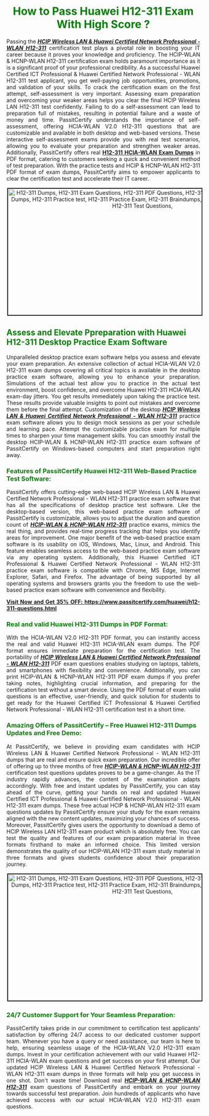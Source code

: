 <h1 style="text-align: center;"><strong><span style="display:block; color:Green; #AED6F1; ">How to Pass Huawei H12-311 Exam With High Score ?</span></strong></h1>

<p style="text-align: justify;">Passing the <u><em><strong>HCIP Wireless LAN & Huawei Certified Network Professional - WLAN H12-311</strong></em></u> certification test plays a pivotal role in boosting your IT career because it proves your knowledge and proficiency. The HCIP-WLAN & HCNP-WLAN H12-311 certification exam holds paramount importance as it is a significant proof of your professional credibility. As a successful Huawei Certified ICT Professional & Huawei Certified Network Professional - WLAN H12-311 test applicant, you get well-paying job opportunities, promotions, and validation of your skills. To crack the certification exam on the first attempt, self-assessment is very important. Assessing exam preparation and overcoming your weaker areas helps you clear the final HCIP Wireless LAN H12-311 test confidently. Failing to do a self-assessment can lead to preparation full of mistakes, resulting in potential failure and a waste of money and time. PassitCertify understands the importance of self-assessment, offering HCIA-WLAN V2.0 H12-311 questions that are customizable and available in both desktop and web-based versions. These interactive self-assessment exams provide you with real test scenarios, allowing you to evaluate your preparation and strengthen weaker areas. Additionally, PassitCertify offers real <a href="https://www.passitcertify.com/huawei/h12-311-questions.html"><strong>H12-311 HCIA-WLAN Exam Dumps</strong></a> in PDF format, catering to customers seeking a quick and convenient method of test preparation. With the practice tests and HCIP & HCNP-WLAN H12-311 PDF format of exam dumps, PassitCertify aims to empower applicants to clear the certification test and accelerate their IT career.</p>

<p style="text-align: center;"><img alt="H12-311 Dumps, H12-311 Exam Questions, H12-311 PDF Questions, H12-311 PDF Dumps, H12-311 Exam Dumps, H12-311 Practice test, H12-311 Practice Exam, H12-311 Braindumps, H12-311 Practice Questions, H12-311 Test Questions," src="https://i.imgur.com/RYZZ1AT.jpeg/TJ0bphj.jpeg" style="height: 329px; width: 700px; border-width: 2px; border-style: solid; margin: 2px;" /></p>

<h2><strong><span style="display:block; color:Green; #AED6F1; ">Assess and Elevate Ppreparation with Huawei H12-311 Desktop Practice Exam Software </span></strong></h2>

<p style="text-align: justify;">Unparalleled desktop practice exam software helps you assess and elevate your exam preparation. An extensive collection of actual HCIA-WLAN V2.0 H12-311 exam dumps covering all critical topics is available in the desktop practice exam software, allowing you to enhance your preparation. Simulations of the actual test allow you to practice in the actual test environment, boost confidence, and overcome Huawei H12-311 HCIA-WLAN exam-day jitters. You get results immediately upon taking the practice test. These results provide valuable insights to point out mistakes and overcome them before the final attempt. Customization of the desktop <u><em><strong>HCIP Wireless LAN & Huawei Certified Network Professional - WLAN H12-311</strong></em></u> practice exam software allows you to design mock sessions as per your schedule and learning pace. Attempt the customizable practice exam for multiple times to sharpen your time management skills. You can smoothly install the desktop HCIP-WLAN & HCNP-WLAN H12-311 practice exam software of PassitCertify on Windows-based computers and start preparation right away.</p>

<h3><strong><span style="display:block; color:Green; #AED6F1; ">Features of PassitCertify Huawei H12-311 Web-Based Practice Test Software:</span></strong></h3>

<p style="text-align: justify;">PassitCertify offers cutting-edge web-based HCIP Wireless LAN & Huawei Certified Network Professional - WLAN H12-311 practice exam software that has all the specifications of desktop practice test software. Like the desktop-based version, this web-based practice exam software of PassitCertify is customizable, allows you to adjust the duration and question count of <u><em><strong>HCIP-WLAN & HCNP-WLAN H12-311</strong></em></u> practice exams, mimics the real thing, and provides real-time progress tracking that helps you identify areas for improvement. One major benefit of the web-based practice exam software is its usability on iOS, Windows, Mac, Linux, and Android. This feature enables seamless access to the web-based practice exam software via any operating system. Additionally, this Huawei Certified ICT Professional & Huawei Certified Network Professional - WLAN H12-311 practice exam software is compatible with Chrome, MS Edge, Internet Explorer, Safari, and Firefox. The advantage of being supported by all operating systems and browsers grants you the freedom to use the web-based practice exam software with convenience and flexibility.</p>

<p style="text-align: justify;"><u><strong>Visit Now and Get 35% OFF: <a href="https://www.passitcertify.com/huawei/h12-311-questions.html">https://www.passitcertify.com/huawei/h12-311-questions.html</a></strong></u></p>

<h3><strong><span style="display:block; color:Green; #AED6F1; ">Real and valid Huawei H12-311 Dumps in PDF Format:</span></strong></h3>

<p style="text-align: justify;">With the HCIA-WLAN V2.0 H12-311 PDF format, you can instantly access the real and valid Huawei H12-311 HCIA-WLAN exam dumps. The PDF format ensures immediate preparation for the certification test. The portability of <u><em><strong>HCIP Wireless LAN & Huawei Certified Network Professional - WLAN H12-311</strong></em></u> PDF exam questions enables studying on laptops, tablets, and smartphones with flexibility and convenience. Additionally, you can print HCIP-WLAN & HCNP-WLAN H12-311 PDF exam dumps if you prefer taking notes, highlighting crucial information, and preparing for the certification test without a smart device. Using the PDF format of exam valid questions is an effective, user-friendly, and quick solution for students to get ready for the Huawei Certified ICT Professional & Huawei Certified Network Professional - WLAN H12-311 certification test in a short time.</p>

<h3><strong><span style="display:block; color:Green; #AED6F1; ">Amazing Offers of PassitCertify – Free Huawei H12-311 Dumps Updates and Free Demo:</span></strong></h3>

<p style="text-align: justify;">At PassitCertify, we believe in providing exam candidates with HCIP Wireless LAN & Huawei Certified Network Professional - WLAN H12-311 dumps that are real and ensure quick exam preparation. Our incredible offer of offering up to three months of free <u><em><strong>HCIP-WLAN & HCNP-WLAN H12-311</strong></em></u> certification test questions updates proves to be a game-changer. As the IT industry rapidly advances, the content of the examination adapts accordingly. With free and instant updates by PassitCertify, you can stay ahead of the curve, getting your hands on real and updated Huawei Certified ICT Professional & Huawei Certified Network Professional - WLAN H12-311 exam dumps. These free actual HCIP & HCNP-WLAN H12-311 exam questions updates by PassitCertify ensure your study for the exam remains aligned with the new content updates, maximizing your chances of success. Moreover, PassitCertify gives users the opportunity to download a demo of HCIP Wireless LAN H12-311 exam product which is absolutely free. You can test the quality and features of our exam preparation material in three formats firsthand to make an informed choice. This limited version demonstrates the quality of our HCIP-WLAN H12-311 exam study material in three formats and gives students confidence about their preparation journey.</p>

<p style="text-align: center;"><img alt="H12-311 Dumps, H12-311 Exam Questions, H12-311 PDF Questions, H12-311 PDF Dumps, H12-311 Exam Dumps, H12-311 Practice test, H12-311 Practice Exam, H12-311 Braindumps, H12-311 Practice Questions, H12-311 Test Questions," src="https://i.imgur.com/XnCBo04.jpeg/QqpAjtV.jpeg" style="height: 329px; width: 700px; border-width: 2px; border-style: solid; margin: 2px;" /></p>

<h3><strong><span style="display:block; color:Green; #AED6F1; ">24/7 Customer Support for Your Seamless Preparation:</span></strong></h3>

<p style="text-align: justify;">PassitCertify takes pride in our commitment to certification test applicants' satisfaction by offering 24/7 access to our dedicated customer support team. Whenever you have a query or need assistance, our team is here to help, ensuring seamless usage of the HCIA-WLAN V2.0 H12-311 exam dumps. Invest in your certification achievement with our valid Huawei H12-311 HCIA-WLAN exam questions and get success on your first attempt. Our updated HCIP Wireless LAN & Huawei Certified Network Professional - WLAN H12-311 exam dumps in three formats will help you get success in one shot. Don't waste time! Download real <u><em><strong>HCIP-WLAN & HCNP-WLAN H12-311</strong></em></u> exam questions of PassitCertify and embark on your journey towards successful test preparation. Join hundreds of applicants who have achieved success with our actual HCIA-WLAN V2.0 H12-311 exam questions.</p>
